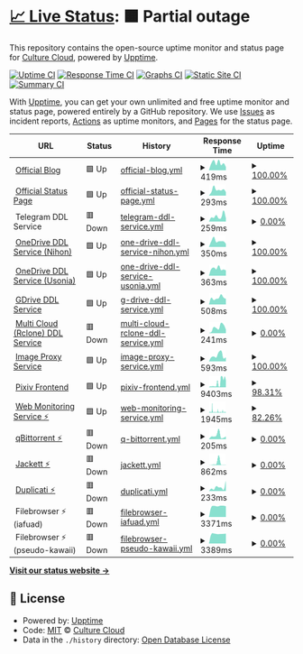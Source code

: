 # [📈 Live Status](https://status.culturecloud.eu.org): <!--live status--> **🟧 Partial outage**

This repository contains the open-source uptime monitor and status page for [Culture Cloud](https://culturecloud.eu.org), powered by [Upptime](https://github.com/upptime/upptime).

[![Uptime CI](https://github.com/culturecloud/status/workflows/Uptime%20CI/badge.svg)](https://github.com/culturecloud/status/actions?query=workflow%3A%22Uptime+CI%22)
[![Response Time CI](https://github.com/culturecloud/status/workflows/Response%20Time%20CI/badge.svg)](https://github.com/culturecloud/status/actions?query=workflow%3A%22Response+Time+CI%22)
[![Graphs CI](https://github.com/culturecloud/status/workflows/Graphs%20CI/badge.svg)](https://github.com/culturecloud/status/actions?query=workflow%3A%22Graphs+CI%22)
[![Static Site CI](https://github.com/culturecloud/status/workflows/Static%20Site%20CI/badge.svg)](https://github.com/culturecloud/status/actions?query=workflow%3A%22Static+Site+CI%22)
[![Summary CI](https://github.com/culturecloud/status/workflows/Summary%20CI/badge.svg)](https://github.com/culturecloud/status/actions?query=workflow%3A%22Summary+CI%22)

With [Upptime](https://upptime.js.org), you can get your own unlimited and free uptime monitor and status page, powered entirely by a GitHub repository. We use [Issues](https://github.com/culturecloud/status/issues) as incident reports, [Actions](https://github.com/culturecloud/status/actions) as uptime monitors, and [Pages](https://status.culturecloud.eu.org) for the status page.

<!--start: status pages-->
<!-- This summary is generated by Upptime (https://github.com/upptime/upptime) -->
<!-- Do not edit this manually, your changes will be overwritten -->
<!-- prettier-ignore -->
| URL | Status | History | Response Time | Uptime |
| --- | ------ | ------- | ------------- | ------ |
| <img alt="" src="https://icons.duckduckgo.com/ip3/culturecloud.eu.org.ico" height="13"> [Official Blog](https://culturecloud.eu.org) | 🟩 Up | [official-blog.yml](https://github.com/culturecloud/status/commits/HEAD/history/official-blog.yml) | <details><summary><img alt="Response time graph" src="./graphs/official-blog/response-time-week.png" height="20"> 419ms</summary><br><a href="https://status.culturecloud.eu.org/history/official-blog"><img alt="Response time 439" src="https://img.shields.io/endpoint?url=https%3A%2F%2Fraw.githubusercontent.com%2Fculturecloud%2Fstatus%2FHEAD%2Fapi%2Fofficial-blog%2Fresponse-time.json"></a><br><a href="https://status.culturecloud.eu.org/history/official-blog"><img alt="24-hour response time 196" src="https://img.shields.io/endpoint?url=https%3A%2F%2Fraw.githubusercontent.com%2Fculturecloud%2Fstatus%2FHEAD%2Fapi%2Fofficial-blog%2Fresponse-time-day.json"></a><br><a href="https://status.culturecloud.eu.org/history/official-blog"><img alt="7-day response time 419" src="https://img.shields.io/endpoint?url=https%3A%2F%2Fraw.githubusercontent.com%2Fculturecloud%2Fstatus%2FHEAD%2Fapi%2Fofficial-blog%2Fresponse-time-week.json"></a><br><a href="https://status.culturecloud.eu.org/history/official-blog"><img alt="30-day response time 555" src="https://img.shields.io/endpoint?url=https%3A%2F%2Fraw.githubusercontent.com%2Fculturecloud%2Fstatus%2FHEAD%2Fapi%2Fofficial-blog%2Fresponse-time-month.json"></a><br><a href="https://status.culturecloud.eu.org/history/official-blog"><img alt="1-year response time 477" src="https://img.shields.io/endpoint?url=https%3A%2F%2Fraw.githubusercontent.com%2Fculturecloud%2Fstatus%2FHEAD%2Fapi%2Fofficial-blog%2Fresponse-time-year.json"></a></details> | <details><summary><a href="https://status.culturecloud.eu.org/history/official-blog">100.00%</a></summary><a href="https://status.culturecloud.eu.org/history/official-blog"><img alt="All-time uptime 99.54%" src="https://img.shields.io/endpoint?url=https%3A%2F%2Fraw.githubusercontent.com%2Fculturecloud%2Fstatus%2FHEAD%2Fapi%2Fofficial-blog%2Fuptime.json"></a><br><a href="https://status.culturecloud.eu.org/history/official-blog"><img alt="24-hour uptime 100.00%" src="https://img.shields.io/endpoint?url=https%3A%2F%2Fraw.githubusercontent.com%2Fculturecloud%2Fstatus%2FHEAD%2Fapi%2Fofficial-blog%2Fuptime-day.json"></a><br><a href="https://status.culturecloud.eu.org/history/official-blog"><img alt="7-day uptime 100.00%" src="https://img.shields.io/endpoint?url=https%3A%2F%2Fraw.githubusercontent.com%2Fculturecloud%2Fstatus%2FHEAD%2Fapi%2Fofficial-blog%2Fuptime-week.json"></a><br><a href="https://status.culturecloud.eu.org/history/official-blog"><img alt="30-day uptime 100.00%" src="https://img.shields.io/endpoint?url=https%3A%2F%2Fraw.githubusercontent.com%2Fculturecloud%2Fstatus%2FHEAD%2Fapi%2Fofficial-blog%2Fuptime-month.json"></a><br><a href="https://status.culturecloud.eu.org/history/official-blog"><img alt="1-year uptime 99.44%" src="https://img.shields.io/endpoint?url=https%3A%2F%2Fraw.githubusercontent.com%2Fculturecloud%2Fstatus%2FHEAD%2Fapi%2Fofficial-blog%2Fuptime-year.json"></a></details>
| <img alt="" src="https://icons.duckduckgo.com/ip3/status.culturecloud.eu.org.ico" height="13"> [Official Status Page](https://status.culturecloud.eu.org) | 🟩 Up | [official-status-page.yml](https://github.com/culturecloud/status/commits/HEAD/history/official-status-page.yml) | <details><summary><img alt="Response time graph" src="./graphs/official-status-page/response-time-week.png" height="20"> 293ms</summary><br><a href="https://status.culturecloud.eu.org/history/official-status-page"><img alt="Response time 404" src="https://img.shields.io/endpoint?url=https%3A%2F%2Fraw.githubusercontent.com%2Fculturecloud%2Fstatus%2FHEAD%2Fapi%2Fofficial-status-page%2Fresponse-time.json"></a><br><a href="https://status.culturecloud.eu.org/history/official-status-page"><img alt="24-hour response time 183" src="https://img.shields.io/endpoint?url=https%3A%2F%2Fraw.githubusercontent.com%2Fculturecloud%2Fstatus%2FHEAD%2Fapi%2Fofficial-status-page%2Fresponse-time-day.json"></a><br><a href="https://status.culturecloud.eu.org/history/official-status-page"><img alt="7-day response time 293" src="https://img.shields.io/endpoint?url=https%3A%2F%2Fraw.githubusercontent.com%2Fculturecloud%2Fstatus%2FHEAD%2Fapi%2Fofficial-status-page%2Fresponse-time-week.json"></a><br><a href="https://status.culturecloud.eu.org/history/official-status-page"><img alt="30-day response time 606" src="https://img.shields.io/endpoint?url=https%3A%2F%2Fraw.githubusercontent.com%2Fculturecloud%2Fstatus%2FHEAD%2Fapi%2Fofficial-status-page%2Fresponse-time-month.json"></a><br><a href="https://status.culturecloud.eu.org/history/official-status-page"><img alt="1-year response time 442" src="https://img.shields.io/endpoint?url=https%3A%2F%2Fraw.githubusercontent.com%2Fculturecloud%2Fstatus%2FHEAD%2Fapi%2Fofficial-status-page%2Fresponse-time-year.json"></a></details> | <details><summary><a href="https://status.culturecloud.eu.org/history/official-status-page">100.00%</a></summary><a href="https://status.culturecloud.eu.org/history/official-status-page"><img alt="All-time uptime 99.54%" src="https://img.shields.io/endpoint?url=https%3A%2F%2Fraw.githubusercontent.com%2Fculturecloud%2Fstatus%2FHEAD%2Fapi%2Fofficial-status-page%2Fuptime.json"></a><br><a href="https://status.culturecloud.eu.org/history/official-status-page"><img alt="24-hour uptime 100.00%" src="https://img.shields.io/endpoint?url=https%3A%2F%2Fraw.githubusercontent.com%2Fculturecloud%2Fstatus%2FHEAD%2Fapi%2Fofficial-status-page%2Fuptime-day.json"></a><br><a href="https://status.culturecloud.eu.org/history/official-status-page"><img alt="7-day uptime 100.00%" src="https://img.shields.io/endpoint?url=https%3A%2F%2Fraw.githubusercontent.com%2Fculturecloud%2Fstatus%2FHEAD%2Fapi%2Fofficial-status-page%2Fuptime-week.json"></a><br><a href="https://status.culturecloud.eu.org/history/official-status-page"><img alt="30-day uptime 100.00%" src="https://img.shields.io/endpoint?url=https%3A%2F%2Fraw.githubusercontent.com%2Fculturecloud%2Fstatus%2FHEAD%2Fapi%2Fofficial-status-page%2Fuptime-month.json"></a><br><a href="https://status.culturecloud.eu.org/history/official-status-page"><img alt="1-year uptime 99.44%" src="https://img.shields.io/endpoint?url=https%3A%2F%2Fraw.githubusercontent.com%2Fculturecloud%2Fstatus%2FHEAD%2Fapi%2Fofficial-status-page%2Fuptime-year.json"></a></details>
| <img alt="" src="https://icons.duckduckgo.com/ip3/null.ico" height="13"> Telegram DDL Service | 🟥 Down | [telegram-ddl-service.yml](https://github.com/culturecloud/status/commits/HEAD/history/telegram-ddl-service.yml) | <details><summary><img alt="Response time graph" src="./graphs/telegram-ddl-service/response-time-week.png" height="20"> 259ms</summary><br><a href="https://status.culturecloud.eu.org/history/telegram-ddl-service"><img alt="Response time 648" src="https://img.shields.io/endpoint?url=https%3A%2F%2Fraw.githubusercontent.com%2Fculturecloud%2Fstatus%2FHEAD%2Fapi%2Ftelegram-ddl-service%2Fresponse-time.json"></a><br><a href="https://status.culturecloud.eu.org/history/telegram-ddl-service"><img alt="24-hour response time 162" src="https://img.shields.io/endpoint?url=https%3A%2F%2Fraw.githubusercontent.com%2Fculturecloud%2Fstatus%2FHEAD%2Fapi%2Ftelegram-ddl-service%2Fresponse-time-day.json"></a><br><a href="https://status.culturecloud.eu.org/history/telegram-ddl-service"><img alt="7-day response time 259" src="https://img.shields.io/endpoint?url=https%3A%2F%2Fraw.githubusercontent.com%2Fculturecloud%2Fstatus%2FHEAD%2Fapi%2Ftelegram-ddl-service%2Fresponse-time-week.json"></a><br><a href="https://status.culturecloud.eu.org/history/telegram-ddl-service"><img alt="30-day response time 228" src="https://img.shields.io/endpoint?url=https%3A%2F%2Fraw.githubusercontent.com%2Fculturecloud%2Fstatus%2FHEAD%2Fapi%2Ftelegram-ddl-service%2Fresponse-time-month.json"></a><br><a href="https://status.culturecloud.eu.org/history/telegram-ddl-service"><img alt="1-year response time 434" src="https://img.shields.io/endpoint?url=https%3A%2F%2Fraw.githubusercontent.com%2Fculturecloud%2Fstatus%2FHEAD%2Fapi%2Ftelegram-ddl-service%2Fresponse-time-year.json"></a></details> | <details><summary><a href="https://status.culturecloud.eu.org/history/telegram-ddl-service">0.00%</a></summary><a href="https://status.culturecloud.eu.org/history/telegram-ddl-service"><img alt="All-time uptime 74.02%" src="https://img.shields.io/endpoint?url=https%3A%2F%2Fraw.githubusercontent.com%2Fculturecloud%2Fstatus%2FHEAD%2Fapi%2Ftelegram-ddl-service%2Fuptime.json"></a><br><a href="https://status.culturecloud.eu.org/history/telegram-ddl-service"><img alt="24-hour uptime 0.00%" src="https://img.shields.io/endpoint?url=https%3A%2F%2Fraw.githubusercontent.com%2Fculturecloud%2Fstatus%2FHEAD%2Fapi%2Ftelegram-ddl-service%2Fuptime-day.json"></a><br><a href="https://status.culturecloud.eu.org/history/telegram-ddl-service"><img alt="7-day uptime 0.00%" src="https://img.shields.io/endpoint?url=https%3A%2F%2Fraw.githubusercontent.com%2Fculturecloud%2Fstatus%2FHEAD%2Fapi%2Ftelegram-ddl-service%2Fuptime-week.json"></a><br><a href="https://status.culturecloud.eu.org/history/telegram-ddl-service"><img alt="30-day uptime 2.62%" src="https://img.shields.io/endpoint?url=https%3A%2F%2Fraw.githubusercontent.com%2Fculturecloud%2Fstatus%2FHEAD%2Fapi%2Ftelegram-ddl-service%2Fuptime-month.json"></a><br><a href="https://status.culturecloud.eu.org/history/telegram-ddl-service"><img alt="1-year uptime 68.28%" src="https://img.shields.io/endpoint?url=https%3A%2F%2Fraw.githubusercontent.com%2Fculturecloud%2Fstatus%2FHEAD%2Fapi%2Ftelegram-ddl-service%2Fuptime-year.json"></a></details>
| <img alt="" src="https://icons.duckduckgo.com/ip3/nihon.culturecloud.eu.org.ico" height="13"> [OneDrive DDL Service (Nihon)](https://nihon.culturecloud.eu.org) | 🟩 Up | [one-drive-ddl-service-nihon.yml](https://github.com/culturecloud/status/commits/HEAD/history/one-drive-ddl-service-nihon.yml) | <details><summary><img alt="Response time graph" src="./graphs/one-drive-ddl-service-nihon/response-time-week.png" height="20"> 350ms</summary><br><a href="https://status.culturecloud.eu.org/history/one-drive-ddl-service-nihon"><img alt="Response time 2404" src="https://img.shields.io/endpoint?url=https%3A%2F%2Fraw.githubusercontent.com%2Fculturecloud%2Fstatus%2FHEAD%2Fapi%2Fone-drive-ddl-service-nihon%2Fresponse-time.json"></a><br><a href="https://status.culturecloud.eu.org/history/one-drive-ddl-service-nihon"><img alt="24-hour response time 187" src="https://img.shields.io/endpoint?url=https%3A%2F%2Fraw.githubusercontent.com%2Fculturecloud%2Fstatus%2FHEAD%2Fapi%2Fone-drive-ddl-service-nihon%2Fresponse-time-day.json"></a><br><a href="https://status.culturecloud.eu.org/history/one-drive-ddl-service-nihon"><img alt="7-day response time 350" src="https://img.shields.io/endpoint?url=https%3A%2F%2Fraw.githubusercontent.com%2Fculturecloud%2Fstatus%2FHEAD%2Fapi%2Fone-drive-ddl-service-nihon%2Fresponse-time-week.json"></a><br><a href="https://status.culturecloud.eu.org/history/one-drive-ddl-service-nihon"><img alt="30-day response time 692" src="https://img.shields.io/endpoint?url=https%3A%2F%2Fraw.githubusercontent.com%2Fculturecloud%2Fstatus%2FHEAD%2Fapi%2Fone-drive-ddl-service-nihon%2Fresponse-time-month.json"></a><br><a href="https://status.culturecloud.eu.org/history/one-drive-ddl-service-nihon"><img alt="1-year response time 2404" src="https://img.shields.io/endpoint?url=https%3A%2F%2Fraw.githubusercontent.com%2Fculturecloud%2Fstatus%2FHEAD%2Fapi%2Fone-drive-ddl-service-nihon%2Fresponse-time-year.json"></a></details> | <details><summary><a href="https://status.culturecloud.eu.org/history/one-drive-ddl-service-nihon">100.00%</a></summary><a href="https://status.culturecloud.eu.org/history/one-drive-ddl-service-nihon"><img alt="All-time uptime 98.30%" src="https://img.shields.io/endpoint?url=https%3A%2F%2Fraw.githubusercontent.com%2Fculturecloud%2Fstatus%2FHEAD%2Fapi%2Fone-drive-ddl-service-nihon%2Fuptime.json"></a><br><a href="https://status.culturecloud.eu.org/history/one-drive-ddl-service-nihon"><img alt="24-hour uptime 100.00%" src="https://img.shields.io/endpoint?url=https%3A%2F%2Fraw.githubusercontent.com%2Fculturecloud%2Fstatus%2FHEAD%2Fapi%2Fone-drive-ddl-service-nihon%2Fuptime-day.json"></a><br><a href="https://status.culturecloud.eu.org/history/one-drive-ddl-service-nihon"><img alt="7-day uptime 100.00%" src="https://img.shields.io/endpoint?url=https%3A%2F%2Fraw.githubusercontent.com%2Fculturecloud%2Fstatus%2FHEAD%2Fapi%2Fone-drive-ddl-service-nihon%2Fuptime-week.json"></a><br><a href="https://status.culturecloud.eu.org/history/one-drive-ddl-service-nihon"><img alt="30-day uptime 100.00%" src="https://img.shields.io/endpoint?url=https%3A%2F%2Fraw.githubusercontent.com%2Fculturecloud%2Fstatus%2FHEAD%2Fapi%2Fone-drive-ddl-service-nihon%2Fuptime-month.json"></a><br><a href="https://status.culturecloud.eu.org/history/one-drive-ddl-service-nihon"><img alt="1-year uptime 98.30%" src="https://img.shields.io/endpoint?url=https%3A%2F%2Fraw.githubusercontent.com%2Fculturecloud%2Fstatus%2FHEAD%2Fapi%2Fone-drive-ddl-service-nihon%2Fuptime-year.json"></a></details>
| <img alt="" src="https://icons.duckduckgo.com/ip3/usonia.culturecloud.eu.org.ico" height="13"> [OneDrive DDL Service (Usonia)](https://usonia.culturecloud.eu.org) | 🟩 Up | [one-drive-ddl-service-usonia.yml](https://github.com/culturecloud/status/commits/HEAD/history/one-drive-ddl-service-usonia.yml) | <details><summary><img alt="Response time graph" src="./graphs/one-drive-ddl-service-usonia/response-time-week.png" height="20"> 363ms</summary><br><a href="https://status.culturecloud.eu.org/history/one-drive-ddl-service-usonia"><img alt="Response time 2687" src="https://img.shields.io/endpoint?url=https%3A%2F%2Fraw.githubusercontent.com%2Fculturecloud%2Fstatus%2FHEAD%2Fapi%2Fone-drive-ddl-service-usonia%2Fresponse-time.json"></a><br><a href="https://status.culturecloud.eu.org/history/one-drive-ddl-service-usonia"><img alt="24-hour response time 277" src="https://img.shields.io/endpoint?url=https%3A%2F%2Fraw.githubusercontent.com%2Fculturecloud%2Fstatus%2FHEAD%2Fapi%2Fone-drive-ddl-service-usonia%2Fresponse-time-day.json"></a><br><a href="https://status.culturecloud.eu.org/history/one-drive-ddl-service-usonia"><img alt="7-day response time 363" src="https://img.shields.io/endpoint?url=https%3A%2F%2Fraw.githubusercontent.com%2Fculturecloud%2Fstatus%2FHEAD%2Fapi%2Fone-drive-ddl-service-usonia%2Fresponse-time-week.json"></a><br><a href="https://status.culturecloud.eu.org/history/one-drive-ddl-service-usonia"><img alt="30-day response time 349" src="https://img.shields.io/endpoint?url=https%3A%2F%2Fraw.githubusercontent.com%2Fculturecloud%2Fstatus%2FHEAD%2Fapi%2Fone-drive-ddl-service-usonia%2Fresponse-time-month.json"></a><br><a href="https://status.culturecloud.eu.org/history/one-drive-ddl-service-usonia"><img alt="1-year response time 2687" src="https://img.shields.io/endpoint?url=https%3A%2F%2Fraw.githubusercontent.com%2Fculturecloud%2Fstatus%2FHEAD%2Fapi%2Fone-drive-ddl-service-usonia%2Fresponse-time-year.json"></a></details> | <details><summary><a href="https://status.culturecloud.eu.org/history/one-drive-ddl-service-usonia">100.00%</a></summary><a href="https://status.culturecloud.eu.org/history/one-drive-ddl-service-usonia"><img alt="All-time uptime 98.60%" src="https://img.shields.io/endpoint?url=https%3A%2F%2Fraw.githubusercontent.com%2Fculturecloud%2Fstatus%2FHEAD%2Fapi%2Fone-drive-ddl-service-usonia%2Fuptime.json"></a><br><a href="https://status.culturecloud.eu.org/history/one-drive-ddl-service-usonia"><img alt="24-hour uptime 100.00%" src="https://img.shields.io/endpoint?url=https%3A%2F%2Fraw.githubusercontent.com%2Fculturecloud%2Fstatus%2FHEAD%2Fapi%2Fone-drive-ddl-service-usonia%2Fuptime-day.json"></a><br><a href="https://status.culturecloud.eu.org/history/one-drive-ddl-service-usonia"><img alt="7-day uptime 100.00%" src="https://img.shields.io/endpoint?url=https%3A%2F%2Fraw.githubusercontent.com%2Fculturecloud%2Fstatus%2FHEAD%2Fapi%2Fone-drive-ddl-service-usonia%2Fuptime-week.json"></a><br><a href="https://status.culturecloud.eu.org/history/one-drive-ddl-service-usonia"><img alt="30-day uptime 100.00%" src="https://img.shields.io/endpoint?url=https%3A%2F%2Fraw.githubusercontent.com%2Fculturecloud%2Fstatus%2FHEAD%2Fapi%2Fone-drive-ddl-service-usonia%2Fuptime-month.json"></a><br><a href="https://status.culturecloud.eu.org/history/one-drive-ddl-service-usonia"><img alt="1-year uptime 98.60%" src="https://img.shields.io/endpoint?url=https%3A%2F%2Fraw.githubusercontent.com%2Fculturecloud%2Fstatus%2FHEAD%2Fapi%2Fone-drive-ddl-service-usonia%2Fuptime-year.json"></a></details>
| <img alt="" src="https://icons.duckduckgo.com/ip3/gdi.culturecloud.eu.org.ico" height="13"> [GDrive DDL Service](https://gdi.culturecloud.eu.org) | 🟩 Up | [g-drive-ddl-service.yml](https://github.com/culturecloud/status/commits/HEAD/history/g-drive-ddl-service.yml) | <details><summary><img alt="Response time graph" src="./graphs/g-drive-ddl-service/response-time-week.png" height="20"> 508ms</summary><br><a href="https://status.culturecloud.eu.org/history/g-drive-ddl-service"><img alt="Response time 481" src="https://img.shields.io/endpoint?url=https%3A%2F%2Fraw.githubusercontent.com%2Fculturecloud%2Fstatus%2FHEAD%2Fapi%2Fg-drive-ddl-service%2Fresponse-time.json"></a><br><a href="https://status.culturecloud.eu.org/history/g-drive-ddl-service"><img alt="24-hour response time 436" src="https://img.shields.io/endpoint?url=https%3A%2F%2Fraw.githubusercontent.com%2Fculturecloud%2Fstatus%2FHEAD%2Fapi%2Fg-drive-ddl-service%2Fresponse-time-day.json"></a><br><a href="https://status.culturecloud.eu.org/history/g-drive-ddl-service"><img alt="7-day response time 508" src="https://img.shields.io/endpoint?url=https%3A%2F%2Fraw.githubusercontent.com%2Fculturecloud%2Fstatus%2FHEAD%2Fapi%2Fg-drive-ddl-service%2Fresponse-time-week.json"></a><br><a href="https://status.culturecloud.eu.org/history/g-drive-ddl-service"><img alt="30-day response time 459" src="https://img.shields.io/endpoint?url=https%3A%2F%2Fraw.githubusercontent.com%2Fculturecloud%2Fstatus%2FHEAD%2Fapi%2Fg-drive-ddl-service%2Fresponse-time-month.json"></a><br><a href="https://status.culturecloud.eu.org/history/g-drive-ddl-service"><img alt="1-year response time 504" src="https://img.shields.io/endpoint?url=https%3A%2F%2Fraw.githubusercontent.com%2Fculturecloud%2Fstatus%2FHEAD%2Fapi%2Fg-drive-ddl-service%2Fresponse-time-year.json"></a></details> | <details><summary><a href="https://status.culturecloud.eu.org/history/g-drive-ddl-service">100.00%</a></summary><a href="https://status.culturecloud.eu.org/history/g-drive-ddl-service"><img alt="All-time uptime 99.53%" src="https://img.shields.io/endpoint?url=https%3A%2F%2Fraw.githubusercontent.com%2Fculturecloud%2Fstatus%2FHEAD%2Fapi%2Fg-drive-ddl-service%2Fuptime.json"></a><br><a href="https://status.culturecloud.eu.org/history/g-drive-ddl-service"><img alt="24-hour uptime 100.00%" src="https://img.shields.io/endpoint?url=https%3A%2F%2Fraw.githubusercontent.com%2Fculturecloud%2Fstatus%2FHEAD%2Fapi%2Fg-drive-ddl-service%2Fuptime-day.json"></a><br><a href="https://status.culturecloud.eu.org/history/g-drive-ddl-service"><img alt="7-day uptime 100.00%" src="https://img.shields.io/endpoint?url=https%3A%2F%2Fraw.githubusercontent.com%2Fculturecloud%2Fstatus%2FHEAD%2Fapi%2Fg-drive-ddl-service%2Fuptime-week.json"></a><br><a href="https://status.culturecloud.eu.org/history/g-drive-ddl-service"><img alt="30-day uptime 100.00%" src="https://img.shields.io/endpoint?url=https%3A%2F%2Fraw.githubusercontent.com%2Fculturecloud%2Fstatus%2FHEAD%2Fapi%2Fg-drive-ddl-service%2Fuptime-month.json"></a><br><a href="https://status.culturecloud.eu.org/history/g-drive-ddl-service"><img alt="1-year uptime 99.43%" src="https://img.shields.io/endpoint?url=https%3A%2F%2Fraw.githubusercontent.com%2Fculturecloud%2Fstatus%2FHEAD%2Fapi%2Fg-drive-ddl-service%2Fuptime-year.json"></a></details>
| <img alt="" src="https://icons.duckduckgo.com/ip3/rci.culturecloud.eu.org.ico" height="13"> [Multi Cloud (Rclone) DDL Service](https://rci.culturecloud.eu.org) | 🟥 Down | [multi-cloud-rclone-ddl-service.yml](https://github.com/culturecloud/status/commits/HEAD/history/multi-cloud-rclone-ddl-service.yml) | <details><summary><img alt="Response time graph" src="./graphs/multi-cloud-rclone-ddl-service/response-time-week.png" height="20"> 241ms</summary><br><a href="https://status.culturecloud.eu.org/history/multi-cloud-rclone-ddl-service"><img alt="Response time 452" src="https://img.shields.io/endpoint?url=https%3A%2F%2Fraw.githubusercontent.com%2Fculturecloud%2Fstatus%2FHEAD%2Fapi%2Fmulti-cloud-rclone-ddl-service%2Fresponse-time.json"></a><br><a href="https://status.culturecloud.eu.org/history/multi-cloud-rclone-ddl-service"><img alt="24-hour response time 153" src="https://img.shields.io/endpoint?url=https%3A%2F%2Fraw.githubusercontent.com%2Fculturecloud%2Fstatus%2FHEAD%2Fapi%2Fmulti-cloud-rclone-ddl-service%2Fresponse-time-day.json"></a><br><a href="https://status.culturecloud.eu.org/history/multi-cloud-rclone-ddl-service"><img alt="7-day response time 241" src="https://img.shields.io/endpoint?url=https%3A%2F%2Fraw.githubusercontent.com%2Fculturecloud%2Fstatus%2FHEAD%2Fapi%2Fmulti-cloud-rclone-ddl-service%2Fresponse-time-week.json"></a><br><a href="https://status.culturecloud.eu.org/history/multi-cloud-rclone-ddl-service"><img alt="30-day response time 534" src="https://img.shields.io/endpoint?url=https%3A%2F%2Fraw.githubusercontent.com%2Fculturecloud%2Fstatus%2FHEAD%2Fapi%2Fmulti-cloud-rclone-ddl-service%2Fresponse-time-month.json"></a><br><a href="https://status.culturecloud.eu.org/history/multi-cloud-rclone-ddl-service"><img alt="1-year response time 452" src="https://img.shields.io/endpoint?url=https%3A%2F%2Fraw.githubusercontent.com%2Fculturecloud%2Fstatus%2FHEAD%2Fapi%2Fmulti-cloud-rclone-ddl-service%2Fresponse-time-year.json"></a></details> | <details><summary><a href="https://status.culturecloud.eu.org/history/multi-cloud-rclone-ddl-service">0.00%</a></summary><a href="https://status.culturecloud.eu.org/history/multi-cloud-rclone-ddl-service"><img alt="All-time uptime 3.49%" src="https://img.shields.io/endpoint?url=https%3A%2F%2Fraw.githubusercontent.com%2Fculturecloud%2Fstatus%2FHEAD%2Fapi%2Fmulti-cloud-rclone-ddl-service%2Fuptime.json"></a><br><a href="https://status.culturecloud.eu.org/history/multi-cloud-rclone-ddl-service"><img alt="24-hour uptime 0.00%" src="https://img.shields.io/endpoint?url=https%3A%2F%2Fraw.githubusercontent.com%2Fculturecloud%2Fstatus%2FHEAD%2Fapi%2Fmulti-cloud-rclone-ddl-service%2Fuptime-day.json"></a><br><a href="https://status.culturecloud.eu.org/history/multi-cloud-rclone-ddl-service"><img alt="7-day uptime 0.00%" src="https://img.shields.io/endpoint?url=https%3A%2F%2Fraw.githubusercontent.com%2Fculturecloud%2Fstatus%2FHEAD%2Fapi%2Fmulti-cloud-rclone-ddl-service%2Fuptime-week.json"></a><br><a href="https://status.culturecloud.eu.org/history/multi-cloud-rclone-ddl-service"><img alt="30-day uptime 0.00%" src="https://img.shields.io/endpoint?url=https%3A%2F%2Fraw.githubusercontent.com%2Fculturecloud%2Fstatus%2FHEAD%2Fapi%2Fmulti-cloud-rclone-ddl-service%2Fuptime-month.json"></a><br><a href="https://status.culturecloud.eu.org/history/multi-cloud-rclone-ddl-service"><img alt="1-year uptime 3.49%" src="https://img.shields.io/endpoint?url=https%3A%2F%2Fraw.githubusercontent.com%2Fculturecloud%2Fstatus%2FHEAD%2Fapi%2Fmulti-cloud-rclone-ddl-service%2Fuptime-year.json"></a></details>
| <img alt="" src="https://icons.duckduckgo.com/ip3/images.culturecloud.eu.org.ico" height="13"> [Image Proxy Service](https://images.culturecloud.eu.org) | 🟩 Up | [image-proxy-service.yml](https://github.com/culturecloud/status/commits/HEAD/history/image-proxy-service.yml) | <details><summary><img alt="Response time graph" src="./graphs/image-proxy-service/response-time-week.png" height="20"> 593ms</summary><br><a href="https://status.culturecloud.eu.org/history/image-proxy-service"><img alt="Response time 781" src="https://img.shields.io/endpoint?url=https%3A%2F%2Fraw.githubusercontent.com%2Fculturecloud%2Fstatus%2FHEAD%2Fapi%2Fimage-proxy-service%2Fresponse-time.json"></a><br><a href="https://status.culturecloud.eu.org/history/image-proxy-service"><img alt="24-hour response time 413" src="https://img.shields.io/endpoint?url=https%3A%2F%2Fraw.githubusercontent.com%2Fculturecloud%2Fstatus%2FHEAD%2Fapi%2Fimage-proxy-service%2Fresponse-time-day.json"></a><br><a href="https://status.culturecloud.eu.org/history/image-proxy-service"><img alt="7-day response time 593" src="https://img.shields.io/endpoint?url=https%3A%2F%2Fraw.githubusercontent.com%2Fculturecloud%2Fstatus%2FHEAD%2Fapi%2Fimage-proxy-service%2Fresponse-time-week.json"></a><br><a href="https://status.culturecloud.eu.org/history/image-proxy-service"><img alt="30-day response time 510" src="https://img.shields.io/endpoint?url=https%3A%2F%2Fraw.githubusercontent.com%2Fculturecloud%2Fstatus%2FHEAD%2Fapi%2Fimage-proxy-service%2Fresponse-time-month.json"></a><br><a href="https://status.culturecloud.eu.org/history/image-proxy-service"><img alt="1-year response time 718" src="https://img.shields.io/endpoint?url=https%3A%2F%2Fraw.githubusercontent.com%2Fculturecloud%2Fstatus%2FHEAD%2Fapi%2Fimage-proxy-service%2Fresponse-time-year.json"></a></details> | <details><summary><a href="https://status.culturecloud.eu.org/history/image-proxy-service">100.00%</a></summary><a href="https://status.culturecloud.eu.org/history/image-proxy-service"><img alt="All-time uptime 99.15%" src="https://img.shields.io/endpoint?url=https%3A%2F%2Fraw.githubusercontent.com%2Fculturecloud%2Fstatus%2FHEAD%2Fapi%2Fimage-proxy-service%2Fuptime.json"></a><br><a href="https://status.culturecloud.eu.org/history/image-proxy-service"><img alt="24-hour uptime 100.00%" src="https://img.shields.io/endpoint?url=https%3A%2F%2Fraw.githubusercontent.com%2Fculturecloud%2Fstatus%2FHEAD%2Fapi%2Fimage-proxy-service%2Fuptime-day.json"></a><br><a href="https://status.culturecloud.eu.org/history/image-proxy-service"><img alt="7-day uptime 100.00%" src="https://img.shields.io/endpoint?url=https%3A%2F%2Fraw.githubusercontent.com%2Fculturecloud%2Fstatus%2FHEAD%2Fapi%2Fimage-proxy-service%2Fuptime-week.json"></a><br><a href="https://status.culturecloud.eu.org/history/image-proxy-service"><img alt="30-day uptime 100.00%" src="https://img.shields.io/endpoint?url=https%3A%2F%2Fraw.githubusercontent.com%2Fculturecloud%2Fstatus%2FHEAD%2Fapi%2Fimage-proxy-service%2Fuptime-month.json"></a><br><a href="https://status.culturecloud.eu.org/history/image-proxy-service"><img alt="1-year uptime 99.42%" src="https://img.shields.io/endpoint?url=https%3A%2F%2Fraw.githubusercontent.com%2Fculturecloud%2Fstatus%2FHEAD%2Fapi%2Fimage-proxy-service%2Fuptime-year.json"></a></details>
| <img alt="" src="https://icons.duckduckgo.com/ip3/pixiv.culturecloud.eu.org.ico" height="13"> [Pixiv Frontend](https://pixiv.culturecloud.eu.org) | 🟩 Up | [pixiv-frontend.yml](https://github.com/culturecloud/status/commits/HEAD/history/pixiv-frontend.yml) | <details><summary><img alt="Response time graph" src="./graphs/pixiv-frontend/response-time-week.png" height="20"> 9403ms</summary><br><a href="https://status.culturecloud.eu.org/history/pixiv-frontend"><img alt="Response time 7254" src="https://img.shields.io/endpoint?url=https%3A%2F%2Fraw.githubusercontent.com%2Fculturecloud%2Fstatus%2FHEAD%2Fapi%2Fpixiv-frontend%2Fresponse-time.json"></a><br><a href="https://status.culturecloud.eu.org/history/pixiv-frontend"><img alt="24-hour response time 13307" src="https://img.shields.io/endpoint?url=https%3A%2F%2Fraw.githubusercontent.com%2Fculturecloud%2Fstatus%2FHEAD%2Fapi%2Fpixiv-frontend%2Fresponse-time-day.json"></a><br><a href="https://status.culturecloud.eu.org/history/pixiv-frontend"><img alt="7-day response time 9403" src="https://img.shields.io/endpoint?url=https%3A%2F%2Fraw.githubusercontent.com%2Fculturecloud%2Fstatus%2FHEAD%2Fapi%2Fpixiv-frontend%2Fresponse-time-week.json"></a><br><a href="https://status.culturecloud.eu.org/history/pixiv-frontend"><img alt="30-day response time 6386" src="https://img.shields.io/endpoint?url=https%3A%2F%2Fraw.githubusercontent.com%2Fculturecloud%2Fstatus%2FHEAD%2Fapi%2Fpixiv-frontend%2Fresponse-time-month.json"></a><br><a href="https://status.culturecloud.eu.org/history/pixiv-frontend"><img alt="1-year response time 7254" src="https://img.shields.io/endpoint?url=https%3A%2F%2Fraw.githubusercontent.com%2Fculturecloud%2Fstatus%2FHEAD%2Fapi%2Fpixiv-frontend%2Fresponse-time-year.json"></a></details> | <details><summary><a href="https://status.culturecloud.eu.org/history/pixiv-frontend">98.31%</a></summary><a href="https://status.culturecloud.eu.org/history/pixiv-frontend"><img alt="All-time uptime 97.93%" src="https://img.shields.io/endpoint?url=https%3A%2F%2Fraw.githubusercontent.com%2Fculturecloud%2Fstatus%2FHEAD%2Fapi%2Fpixiv-frontend%2Fuptime.json"></a><br><a href="https://status.culturecloud.eu.org/history/pixiv-frontend"><img alt="24-hour uptime 97.44%" src="https://img.shields.io/endpoint?url=https%3A%2F%2Fraw.githubusercontent.com%2Fculturecloud%2Fstatus%2FHEAD%2Fapi%2Fpixiv-frontend%2Fuptime-day.json"></a><br><a href="https://status.culturecloud.eu.org/history/pixiv-frontend"><img alt="7-day uptime 98.31%" src="https://img.shields.io/endpoint?url=https%3A%2F%2Fraw.githubusercontent.com%2Fculturecloud%2Fstatus%2FHEAD%2Fapi%2Fpixiv-frontend%2Fuptime-week.json"></a><br><a href="https://status.culturecloud.eu.org/history/pixiv-frontend"><img alt="30-day uptime 99.27%" src="https://img.shields.io/endpoint?url=https%3A%2F%2Fraw.githubusercontent.com%2Fculturecloud%2Fstatus%2FHEAD%2Fapi%2Fpixiv-frontend%2Fuptime-month.json"></a><br><a href="https://status.culturecloud.eu.org/history/pixiv-frontend"><img alt="1-year uptime 97.93%" src="https://img.shields.io/endpoint?url=https%3A%2F%2Fraw.githubusercontent.com%2Fculturecloud%2Fstatus%2FHEAD%2Fapi%2Fpixiv-frontend%2Fuptime-year.json"></a></details>
| <img alt="" src="https://icons.duckduckgo.com/ip3/monitor.culturecloud.eu.org.ico" height="13"> [Web Monitoring Service ⚡](https://monitor.culturecloud.eu.org/api/v1/systeminfo) | 🟩 Up | [web-monitoring-service.yml](https://github.com/culturecloud/status/commits/HEAD/history/web-monitoring-service.yml) | <details><summary><img alt="Response time graph" src="./graphs/web-monitoring-service/response-time-week.png" height="20"> 1945ms</summary><br><a href="https://status.culturecloud.eu.org/history/web-monitoring-service"><img alt="Response time 532" src="https://img.shields.io/endpoint?url=https%3A%2F%2Fraw.githubusercontent.com%2Fculturecloud%2Fstatus%2FHEAD%2Fapi%2Fweb-monitoring-service%2Fresponse-time.json"></a><br><a href="https://status.culturecloud.eu.org/history/web-monitoring-service"><img alt="24-hour response time 1204" src="https://img.shields.io/endpoint?url=https%3A%2F%2Fraw.githubusercontent.com%2Fculturecloud%2Fstatus%2FHEAD%2Fapi%2Fweb-monitoring-service%2Fresponse-time-day.json"></a><br><a href="https://status.culturecloud.eu.org/history/web-monitoring-service"><img alt="7-day response time 1945" src="https://img.shields.io/endpoint?url=https%3A%2F%2Fraw.githubusercontent.com%2Fculturecloud%2Fstatus%2FHEAD%2Fapi%2Fweb-monitoring-service%2Fresponse-time-week.json"></a><br><a href="https://status.culturecloud.eu.org/history/web-monitoring-service"><img alt="30-day response time 1297" src="https://img.shields.io/endpoint?url=https%3A%2F%2Fraw.githubusercontent.com%2Fculturecloud%2Fstatus%2FHEAD%2Fapi%2Fweb-monitoring-service%2Fresponse-time-month.json"></a><br><a href="https://status.culturecloud.eu.org/history/web-monitoring-service"><img alt="1-year response time 500" src="https://img.shields.io/endpoint?url=https%3A%2F%2Fraw.githubusercontent.com%2Fculturecloud%2Fstatus%2FHEAD%2Fapi%2Fweb-monitoring-service%2Fresponse-time-year.json"></a></details> | <details><summary><a href="https://status.culturecloud.eu.org/history/web-monitoring-service">82.26%</a></summary><a href="https://status.culturecloud.eu.org/history/web-monitoring-service"><img alt="All-time uptime 90.25%" src="https://img.shields.io/endpoint?url=https%3A%2F%2Fraw.githubusercontent.com%2Fculturecloud%2Fstatus%2FHEAD%2Fapi%2Fweb-monitoring-service%2Fuptime.json"></a><br><a href="https://status.culturecloud.eu.org/history/web-monitoring-service"><img alt="24-hour uptime 97.96%" src="https://img.shields.io/endpoint?url=https%3A%2F%2Fraw.githubusercontent.com%2Fculturecloud%2Fstatus%2FHEAD%2Fapi%2Fweb-monitoring-service%2Fuptime-day.json"></a><br><a href="https://status.culturecloud.eu.org/history/web-monitoring-service"><img alt="7-day uptime 82.26%" src="https://img.shields.io/endpoint?url=https%3A%2F%2Fraw.githubusercontent.com%2Fculturecloud%2Fstatus%2FHEAD%2Fapi%2Fweb-monitoring-service%2Fuptime-week.json"></a><br><a href="https://status.culturecloud.eu.org/history/web-monitoring-service"><img alt="30-day uptime 46.17%" src="https://img.shields.io/endpoint?url=https%3A%2F%2Fraw.githubusercontent.com%2Fculturecloud%2Fstatus%2FHEAD%2Fapi%2Fweb-monitoring-service%2Fuptime-month.json"></a><br><a href="https://status.culturecloud.eu.org/history/web-monitoring-service"><img alt="1-year uptime 88.06%" src="https://img.shields.io/endpoint?url=https%3A%2F%2Fraw.githubusercontent.com%2Fculturecloud%2Fstatus%2FHEAD%2Fapi%2Fweb-monitoring-service%2Fuptime-year.json"></a></details>
| <img alt="" src="https://icons.duckduckgo.com/ip3/qbt.culturecloud.eu.org.ico" height="13"> [qBittorrent ⚡](https://qbt.culturecloud.eu.org) | 🟥 Down | [q-bittorrent.yml](https://github.com/culturecloud/status/commits/HEAD/history/q-bittorrent.yml) | <details><summary><img alt="Response time graph" src="./graphs/q-bittorrent/response-time-week.png" height="20"> 205ms</summary><br><a href="https://status.culturecloud.eu.org/history/q-bittorrent"><img alt="Response time 353" src="https://img.shields.io/endpoint?url=https%3A%2F%2Fraw.githubusercontent.com%2Fculturecloud%2Fstatus%2FHEAD%2Fapi%2Fq-bittorrent%2Fresponse-time.json"></a><br><a href="https://status.culturecloud.eu.org/history/q-bittorrent"><img alt="24-hour response time 162" src="https://img.shields.io/endpoint?url=https%3A%2F%2Fraw.githubusercontent.com%2Fculturecloud%2Fstatus%2FHEAD%2Fapi%2Fq-bittorrent%2Fresponse-time-day.json"></a><br><a href="https://status.culturecloud.eu.org/history/q-bittorrent"><img alt="7-day response time 205" src="https://img.shields.io/endpoint?url=https%3A%2F%2Fraw.githubusercontent.com%2Fculturecloud%2Fstatus%2FHEAD%2Fapi%2Fq-bittorrent%2Fresponse-time-week.json"></a><br><a href="https://status.culturecloud.eu.org/history/q-bittorrent"><img alt="30-day response time 147" src="https://img.shields.io/endpoint?url=https%3A%2F%2Fraw.githubusercontent.com%2Fculturecloud%2Fstatus%2FHEAD%2Fapi%2Fq-bittorrent%2Fresponse-time-month.json"></a><br><a href="https://status.culturecloud.eu.org/history/q-bittorrent"><img alt="1-year response time 353" src="https://img.shields.io/endpoint?url=https%3A%2F%2Fraw.githubusercontent.com%2Fculturecloud%2Fstatus%2FHEAD%2Fapi%2Fq-bittorrent%2Fresponse-time-year.json"></a></details> | <details><summary><a href="https://status.culturecloud.eu.org/history/q-bittorrent">0.00%</a></summary><a href="https://status.culturecloud.eu.org/history/q-bittorrent"><img alt="All-time uptime 64.91%" src="https://img.shields.io/endpoint?url=https%3A%2F%2Fraw.githubusercontent.com%2Fculturecloud%2Fstatus%2FHEAD%2Fapi%2Fq-bittorrent%2Fuptime.json"></a><br><a href="https://status.culturecloud.eu.org/history/q-bittorrent"><img alt="24-hour uptime 0.00%" src="https://img.shields.io/endpoint?url=https%3A%2F%2Fraw.githubusercontent.com%2Fculturecloud%2Fstatus%2FHEAD%2Fapi%2Fq-bittorrent%2Fuptime-day.json"></a><br><a href="https://status.culturecloud.eu.org/history/q-bittorrent"><img alt="7-day uptime 0.00%" src="https://img.shields.io/endpoint?url=https%3A%2F%2Fraw.githubusercontent.com%2Fculturecloud%2Fstatus%2FHEAD%2Fapi%2Fq-bittorrent%2Fuptime-week.json"></a><br><a href="https://status.culturecloud.eu.org/history/q-bittorrent"><img alt="30-day uptime 0.00%" src="https://img.shields.io/endpoint?url=https%3A%2F%2Fraw.githubusercontent.com%2Fculturecloud%2Fstatus%2FHEAD%2Fapi%2Fq-bittorrent%2Fuptime-month.json"></a><br><a href="https://status.culturecloud.eu.org/history/q-bittorrent"><img alt="1-year uptime 64.91%" src="https://img.shields.io/endpoint?url=https%3A%2F%2Fraw.githubusercontent.com%2Fculturecloud%2Fstatus%2FHEAD%2Fapi%2Fq-bittorrent%2Fuptime-year.json"></a></details>
| <img alt="" src="https://icons.duckduckgo.com/ip3/jackett.culturecloud.eu.org.ico" height="13"> [Jackett ⚡](https://jackett.culturecloud.eu.org) | 🟥 Down | [jackett.yml](https://github.com/culturecloud/status/commits/HEAD/history/jackett.yml) | <details><summary><img alt="Response time graph" src="./graphs/jackett/response-time-week.png" height="20"> 862ms</summary><br><a href="https://status.culturecloud.eu.org/history/jackett"><img alt="Response time 428" src="https://img.shields.io/endpoint?url=https%3A%2F%2Fraw.githubusercontent.com%2Fculturecloud%2Fstatus%2FHEAD%2Fapi%2Fjackett%2Fresponse-time.json"></a><br><a href="https://status.culturecloud.eu.org/history/jackett"><img alt="24-hour response time 54" src="https://img.shields.io/endpoint?url=https%3A%2F%2Fraw.githubusercontent.com%2Fculturecloud%2Fstatus%2FHEAD%2Fapi%2Fjackett%2Fresponse-time-day.json"></a><br><a href="https://status.culturecloud.eu.org/history/jackett"><img alt="7-day response time 862" src="https://img.shields.io/endpoint?url=https%3A%2F%2Fraw.githubusercontent.com%2Fculturecloud%2Fstatus%2FHEAD%2Fapi%2Fjackett%2Fresponse-time-week.json"></a><br><a href="https://status.culturecloud.eu.org/history/jackett"><img alt="30-day response time 651" src="https://img.shields.io/endpoint?url=https%3A%2F%2Fraw.githubusercontent.com%2Fculturecloud%2Fstatus%2FHEAD%2Fapi%2Fjackett%2Fresponse-time-month.json"></a><br><a href="https://status.culturecloud.eu.org/history/jackett"><img alt="1-year response time 428" src="https://img.shields.io/endpoint?url=https%3A%2F%2Fraw.githubusercontent.com%2Fculturecloud%2Fstatus%2FHEAD%2Fapi%2Fjackett%2Fresponse-time-year.json"></a></details> | <details><summary><a href="https://status.culturecloud.eu.org/history/jackett">0.00%</a></summary><a href="https://status.culturecloud.eu.org/history/jackett"><img alt="All-time uptime 0.00%" src="https://img.shields.io/endpoint?url=https%3A%2F%2Fraw.githubusercontent.com%2Fculturecloud%2Fstatus%2FHEAD%2Fapi%2Fjackett%2Fuptime.json"></a><br><a href="https://status.culturecloud.eu.org/history/jackett"><img alt="24-hour uptime 0.00%" src="https://img.shields.io/endpoint?url=https%3A%2F%2Fraw.githubusercontent.com%2Fculturecloud%2Fstatus%2FHEAD%2Fapi%2Fjackett%2Fuptime-day.json"></a><br><a href="https://status.culturecloud.eu.org/history/jackett"><img alt="7-day uptime 0.00%" src="https://img.shields.io/endpoint?url=https%3A%2F%2Fraw.githubusercontent.com%2Fculturecloud%2Fstatus%2FHEAD%2Fapi%2Fjackett%2Fuptime-week.json"></a><br><a href="https://status.culturecloud.eu.org/history/jackett"><img alt="30-day uptime 0.00%" src="https://img.shields.io/endpoint?url=https%3A%2F%2Fraw.githubusercontent.com%2Fculturecloud%2Fstatus%2FHEAD%2Fapi%2Fjackett%2Fuptime-month.json"></a><br><a href="https://status.culturecloud.eu.org/history/jackett"><img alt="1-year uptime 0.00%" src="https://img.shields.io/endpoint?url=https%3A%2F%2Fraw.githubusercontent.com%2Fculturecloud%2Fstatus%2FHEAD%2Fapi%2Fjackett%2Fuptime-year.json"></a></details>
| <img alt="" src="https://icons.duckduckgo.com/ip3/duplicati.culturecloud.eu.org.ico" height="13"> [Duplicati ⚡](https://duplicati.culturecloud.eu.org) | 🟥 Down | [duplicati.yml](https://github.com/culturecloud/status/commits/HEAD/history/duplicati.yml) | <details><summary><img alt="Response time graph" src="./graphs/duplicati/response-time-week.png" height="20"> 233ms</summary><br><a href="https://status.culturecloud.eu.org/history/duplicati"><img alt="Response time 317" src="https://img.shields.io/endpoint?url=https%3A%2F%2Fraw.githubusercontent.com%2Fculturecloud%2Fstatus%2FHEAD%2Fapi%2Fduplicati%2Fresponse-time.json"></a><br><a href="https://status.culturecloud.eu.org/history/duplicati"><img alt="24-hour response time 623" src="https://img.shields.io/endpoint?url=https%3A%2F%2Fraw.githubusercontent.com%2Fculturecloud%2Fstatus%2FHEAD%2Fapi%2Fduplicati%2Fresponse-time-day.json"></a><br><a href="https://status.culturecloud.eu.org/history/duplicati"><img alt="7-day response time 233" src="https://img.shields.io/endpoint?url=https%3A%2F%2Fraw.githubusercontent.com%2Fculturecloud%2Fstatus%2FHEAD%2Fapi%2Fduplicati%2Fresponse-time-week.json"></a><br><a href="https://status.culturecloud.eu.org/history/duplicati"><img alt="30-day response time 350" src="https://img.shields.io/endpoint?url=https%3A%2F%2Fraw.githubusercontent.com%2Fculturecloud%2Fstatus%2FHEAD%2Fapi%2Fduplicati%2Fresponse-time-month.json"></a><br><a href="https://status.culturecloud.eu.org/history/duplicati"><img alt="1-year response time 317" src="https://img.shields.io/endpoint?url=https%3A%2F%2Fraw.githubusercontent.com%2Fculturecloud%2Fstatus%2FHEAD%2Fapi%2Fduplicati%2Fresponse-time-year.json"></a></details> | <details><summary><a href="https://status.culturecloud.eu.org/history/duplicati">0.00%</a></summary><a href="https://status.culturecloud.eu.org/history/duplicati"><img alt="All-time uptime 62.85%" src="https://img.shields.io/endpoint?url=https%3A%2F%2Fraw.githubusercontent.com%2Fculturecloud%2Fstatus%2FHEAD%2Fapi%2Fduplicati%2Fuptime.json"></a><br><a href="https://status.culturecloud.eu.org/history/duplicati"><img alt="24-hour uptime 0.00%" src="https://img.shields.io/endpoint?url=https%3A%2F%2Fraw.githubusercontent.com%2Fculturecloud%2Fstatus%2FHEAD%2Fapi%2Fduplicati%2Fuptime-day.json"></a><br><a href="https://status.culturecloud.eu.org/history/duplicati"><img alt="7-day uptime 0.00%" src="https://img.shields.io/endpoint?url=https%3A%2F%2Fraw.githubusercontent.com%2Fculturecloud%2Fstatus%2FHEAD%2Fapi%2Fduplicati%2Fuptime-week.json"></a><br><a href="https://status.culturecloud.eu.org/history/duplicati"><img alt="30-day uptime 0.00%" src="https://img.shields.io/endpoint?url=https%3A%2F%2Fraw.githubusercontent.com%2Fculturecloud%2Fstatus%2FHEAD%2Fapi%2Fduplicati%2Fuptime-month.json"></a><br><a href="https://status.culturecloud.eu.org/history/duplicati"><img alt="1-year uptime 62.85%" src="https://img.shields.io/endpoint?url=https%3A%2F%2Fraw.githubusercontent.com%2Fculturecloud%2Fstatus%2FHEAD%2Fapi%2Fduplicati%2Fuptime-year.json"></a></details>
| <img alt="" src="https://icons.duckduckgo.com/ip3/null.ico" height="13"> Filebrowser ⚡ (iafuad) | 🟥 Down | [filebrowser-iafuad.yml](https://github.com/culturecloud/status/commits/HEAD/history/filebrowser-iafuad.yml) | <details><summary><img alt="Response time graph" src="./graphs/filebrowser-iafuad/response-time-week.png" height="20"> 3371ms</summary><br><a href="https://status.culturecloud.eu.org/history/filebrowser-iafuad"><img alt="Response time 2759" src="https://img.shields.io/endpoint?url=https%3A%2F%2Fraw.githubusercontent.com%2Fculturecloud%2Fstatus%2FHEAD%2Fapi%2Ffilebrowser-iafuad%2Fresponse-time.json"></a><br><a href="https://status.culturecloud.eu.org/history/filebrowser-iafuad"><img alt="24-hour response time 3330" src="https://img.shields.io/endpoint?url=https%3A%2F%2Fraw.githubusercontent.com%2Fculturecloud%2Fstatus%2FHEAD%2Fapi%2Ffilebrowser-iafuad%2Fresponse-time-day.json"></a><br><a href="https://status.culturecloud.eu.org/history/filebrowser-iafuad"><img alt="7-day response time 3371" src="https://img.shields.io/endpoint?url=https%3A%2F%2Fraw.githubusercontent.com%2Fculturecloud%2Fstatus%2FHEAD%2Fapi%2Ffilebrowser-iafuad%2Fresponse-time-week.json"></a><br><a href="https://status.culturecloud.eu.org/history/filebrowser-iafuad"><img alt="30-day response time 4095" src="https://img.shields.io/endpoint?url=https%3A%2F%2Fraw.githubusercontent.com%2Fculturecloud%2Fstatus%2FHEAD%2Fapi%2Ffilebrowser-iafuad%2Fresponse-time-month.json"></a><br><a href="https://status.culturecloud.eu.org/history/filebrowser-iafuad"><img alt="1-year response time 2759" src="https://img.shields.io/endpoint?url=https%3A%2F%2Fraw.githubusercontent.com%2Fculturecloud%2Fstatus%2FHEAD%2Fapi%2Ffilebrowser-iafuad%2Fresponse-time-year.json"></a></details> | <details><summary><a href="https://status.culturecloud.eu.org/history/filebrowser-iafuad">0.00%</a></summary><a href="https://status.culturecloud.eu.org/history/filebrowser-iafuad"><img alt="All-time uptime 60.79%" src="https://img.shields.io/endpoint?url=https%3A%2F%2Fraw.githubusercontent.com%2Fculturecloud%2Fstatus%2FHEAD%2Fapi%2Ffilebrowser-iafuad%2Fuptime.json"></a><br><a href="https://status.culturecloud.eu.org/history/filebrowser-iafuad"><img alt="24-hour uptime 0.00%" src="https://img.shields.io/endpoint?url=https%3A%2F%2Fraw.githubusercontent.com%2Fculturecloud%2Fstatus%2FHEAD%2Fapi%2Ffilebrowser-iafuad%2Fuptime-day.json"></a><br><a href="https://status.culturecloud.eu.org/history/filebrowser-iafuad"><img alt="7-day uptime 0.00%" src="https://img.shields.io/endpoint?url=https%3A%2F%2Fraw.githubusercontent.com%2Fculturecloud%2Fstatus%2FHEAD%2Fapi%2Ffilebrowser-iafuad%2Fuptime-week.json"></a><br><a href="https://status.culturecloud.eu.org/history/filebrowser-iafuad"><img alt="30-day uptime 0.00%" src="https://img.shields.io/endpoint?url=https%3A%2F%2Fraw.githubusercontent.com%2Fculturecloud%2Fstatus%2FHEAD%2Fapi%2Ffilebrowser-iafuad%2Fuptime-month.json"></a><br><a href="https://status.culturecloud.eu.org/history/filebrowser-iafuad"><img alt="1-year uptime 60.79%" src="https://img.shields.io/endpoint?url=https%3A%2F%2Fraw.githubusercontent.com%2Fculturecloud%2Fstatus%2FHEAD%2Fapi%2Ffilebrowser-iafuad%2Fuptime-year.json"></a></details>
| <img alt="" src="https://icons.duckduckgo.com/ip3/null.ico" height="13"> Filebrowser ⚡ (pseudo-kawaii) | 🟥 Down | [filebrowser-pseudo-kawaii.yml](https://github.com/culturecloud/status/commits/HEAD/history/filebrowser-pseudo-kawaii.yml) | <details><summary><img alt="Response time graph" src="./graphs/filebrowser-pseudo-kawaii/response-time-week.png" height="20"> 3389ms</summary><br><a href="https://status.culturecloud.eu.org/history/filebrowser-pseudo-kawaii"><img alt="Response time 3448" src="https://img.shields.io/endpoint?url=https%3A%2F%2Fraw.githubusercontent.com%2Fculturecloud%2Fstatus%2FHEAD%2Fapi%2Ffilebrowser-pseudo-kawaii%2Fresponse-time.json"></a><br><a href="https://status.culturecloud.eu.org/history/filebrowser-pseudo-kawaii"><img alt="24-hour response time 3444" src="https://img.shields.io/endpoint?url=https%3A%2F%2Fraw.githubusercontent.com%2Fculturecloud%2Fstatus%2FHEAD%2Fapi%2Ffilebrowser-pseudo-kawaii%2Fresponse-time-day.json"></a><br><a href="https://status.culturecloud.eu.org/history/filebrowser-pseudo-kawaii"><img alt="7-day response time 3389" src="https://img.shields.io/endpoint?url=https%3A%2F%2Fraw.githubusercontent.com%2Fculturecloud%2Fstatus%2FHEAD%2Fapi%2Ffilebrowser-pseudo-kawaii%2Fresponse-time-week.json"></a><br><a href="https://status.culturecloud.eu.org/history/filebrowser-pseudo-kawaii"><img alt="30-day response time 4439" src="https://img.shields.io/endpoint?url=https%3A%2F%2Fraw.githubusercontent.com%2Fculturecloud%2Fstatus%2FHEAD%2Fapi%2Ffilebrowser-pseudo-kawaii%2Fresponse-time-month.json"></a><br><a href="https://status.culturecloud.eu.org/history/filebrowser-pseudo-kawaii"><img alt="1-year response time 3448" src="https://img.shields.io/endpoint?url=https%3A%2F%2Fraw.githubusercontent.com%2Fculturecloud%2Fstatus%2FHEAD%2Fapi%2Ffilebrowser-pseudo-kawaii%2Fresponse-time-year.json"></a></details> | <details><summary><a href="https://status.culturecloud.eu.org/history/filebrowser-pseudo-kawaii">0.00%</a></summary><a href="https://status.culturecloud.eu.org/history/filebrowser-pseudo-kawaii"><img alt="All-time uptime 28.84%" src="https://img.shields.io/endpoint?url=https%3A%2F%2Fraw.githubusercontent.com%2Fculturecloud%2Fstatus%2FHEAD%2Fapi%2Ffilebrowser-pseudo-kawaii%2Fuptime.json"></a><br><a href="https://status.culturecloud.eu.org/history/filebrowser-pseudo-kawaii"><img alt="24-hour uptime 0.00%" src="https://img.shields.io/endpoint?url=https%3A%2F%2Fraw.githubusercontent.com%2Fculturecloud%2Fstatus%2FHEAD%2Fapi%2Ffilebrowser-pseudo-kawaii%2Fuptime-day.json"></a><br><a href="https://status.culturecloud.eu.org/history/filebrowser-pseudo-kawaii"><img alt="7-day uptime 0.00%" src="https://img.shields.io/endpoint?url=https%3A%2F%2Fraw.githubusercontent.com%2Fculturecloud%2Fstatus%2FHEAD%2Fapi%2Ffilebrowser-pseudo-kawaii%2Fuptime-week.json"></a><br><a href="https://status.culturecloud.eu.org/history/filebrowser-pseudo-kawaii"><img alt="30-day uptime 0.00%" src="https://img.shields.io/endpoint?url=https%3A%2F%2Fraw.githubusercontent.com%2Fculturecloud%2Fstatus%2FHEAD%2Fapi%2Ffilebrowser-pseudo-kawaii%2Fuptime-month.json"></a><br><a href="https://status.culturecloud.eu.org/history/filebrowser-pseudo-kawaii"><img alt="1-year uptime 28.84%" src="https://img.shields.io/endpoint?url=https%3A%2F%2Fraw.githubusercontent.com%2Fculturecloud%2Fstatus%2FHEAD%2Fapi%2Ffilebrowser-pseudo-kawaii%2Fuptime-year.json"></a></details>

<!--end: status pages-->

[**Visit our status website →**](https://status.culturecloud.eu.org)

## 📄 License

- Powered by: [Upptime](https://github.com/upptime/upptime)
- Code: [MIT](./LICENSE) © [Culture Cloud](https://culturecloud.eu.org)
- Data in the `./history` directory: [Open Database License](https://opendatacommons.org/licenses/odbl/1-0/)
